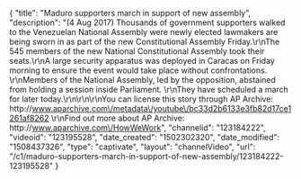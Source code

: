 {
    "title": "Maduro supporters march in support of new assembly",
    "description": "(4 Aug 2017) Thousands of government supporters walked to the Venezuelan National Assembly were newly elected lawmakers are being sworn in as part of the new Constitutional Assembly Friday.\r\nThe 545 members of the new National Constitutional Assembly took their seats.\r\nA large security apparatus was deployed in Caracas on Friday morning to ensure the event would take place without confrontations. \r\nMembers of the National Assembly, led by the opposition, abstained from holding a session inside Parliament. \r\nThey have scheduled a march for later today.\r\n\r\n\r\nYou can license this story through AP Archive: http:\/\/www.aparchive.com\/metadata\/youtube\/bc33d2b6133e3fb82d17ce1261af8262 \r\nFind out more about AP Archive: http:\/\/www.aparchive.com\/HowWeWork",
    "channelid": "123184222",
    "videoid": "123195528",
    "date_created": "1502302320",
    "date_modified": "1508437326",
    "type": "captivate",
    "layout": "channelVideo",
    "url": "\/c1\/maduro-supporters-march-in-support-of-new-assembly\/123184222-123195528"
}